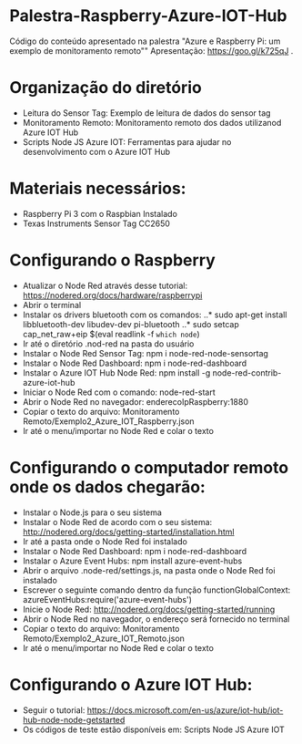# Palestra-Raspberry-Azure-IOT-Hub
Código do conteúdo apresentado na palestra "Azure e Raspberry Pi: um exemplo de monitoramento remoto""
Apresentação: https://goo.gl/k725qJ .

# Organização do diretório
* Leitura do Sensor Tag: Exemplo de leitura de dados do sensor tag
* Monitoramento Remoto: Monitoramento remoto dos dados utilizanod Azure IOT Hub
* Scripts Node JS Azure IOT: Ferramentas para ajudar no desenvolvimento com o Azure IOT Hub

# Materiais necessários:
* Raspberry Pi 3 com o Raspbian Instalado
* Texas Instruments Sensor Tag CC2650

# Configurando o Raspberry
* Atualizar o Node Red através desse tutorial: https://nodered.org/docs/hardware/raspberrypi
* Abrir o terminal
* Instalar os drivers bluetooth com os comandos: 
..* sudo apt-get install libbluetooth-dev libudev-dev pi-bluetooth
..* sudo setcap cap_net_raw+eip $(eval readlink -f `which node`)
* Ir até o diretório .nod-red na pasta do usuário
* Instalar o Node Red Sensor Tag: npm i node-red-node-sensortag
* Instalar o Node Red Dashboard: npm i node-red-dashboard
* Instalar o Azure IOT Hub Node Red: npm install -g node-red-contrib-azure-iot-hub
* Iniciar o Node Red com o comando: node-red-start
* Abrir o Node Red no navegador: enderecoIpRaspberry:1880
* Copiar o texto do arquivo: Monitoramento Remoto/Exemplo2_Azure_IOT_Raspberry.json
* Ir até o menu/importar no Node Red e colar o texto

# Configurando o computador remoto onde os dados chegarão:
* Instalar o Node.js para o seu sistema
* Instalar o Node Red de acordo com o seu sistema: http://nodered.org/docs/getting-started/installation.html
* Ir até a pasta onde o Node Red foi instalado
* Instalar o Node Red Dashboard: npm i node-red-dashboard
* Instalar o Azure Event Hubs: npm install azure-event-hubs
* Abrir o arquivo .node-red/settings.js, na pasta onde o Node Red foi instalado
* Escrever o seguinte comando dentro da função functionGlobalContext: azureEventHubs:require('azure-event-hubs')
* Inicie o Node Red: http://nodered.org/docs/getting-started/running
* Abrir o Node Red no navegador, o endereço será fornecido no terminal
* Copiar o texto do arquivo: Monitoramento Remoto/Exemplo2_Azure_IOT_Remoto.json
* Ir até o menu/importar no Node Red e colar o texto

# Configurando o Azure IOT Hub:
* Seguir o tutorial: https://docs.microsoft.com/en-us/azure/iot-hub/iot-hub-node-node-getstarted
* Os códigos de teste estão disponíveis em: Scripts Node JS Azure IOT